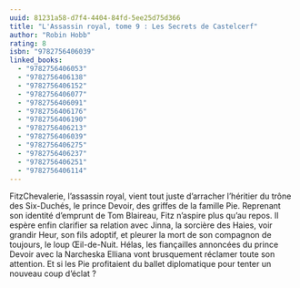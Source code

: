 ```yaml
---
uuid: 81231a58-d7f4-4404-84fd-5ee25d75d366
title: "L'Assassin royal, tome 9 : Les Secrets de Castelcerf"
author: "Robin Hobb"
rating: 8
isbn: "9782756406039"
linked_books:
  - "9782756406053"
  - "9782756406138"
  - "9782756406152"
  - "9782756406077"
  - "9782756406091"
  - "9782756406176"
  - "9782756406190"
  - "9782756406213"
  - "9782756406039"
  - "9782756406275"
  - "9782756406237"
  - "9782756406251"
  - "9782756406114"
---
```


FitzChevalerie, l’assassin royal, vient tout juste d’arracher l’héritier du trône des Six-Duchés, le prince Devoir, des griffes de la famille Pie. Reprenant son identité d’emprunt de Tom Blaireau, Fitz n’aspire plus qu’au repos. Il espère enfin clarifier sa relation avec Jinna, la sorcière des Haies, voir grandir Heur, son fils adoptif, et pleurer la mort de son compagnon de toujours, le loup Œil-de-Nuit. Hélas, les fiançailles annoncées du prince Devoir avec la Narcheska Elliana vont brusquement réclamer toute son attention. Et si les Pie profitaient du ballet diplomatique pour tenter un nouveau coup d’éclat ?